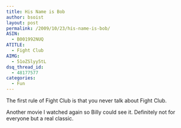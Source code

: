 ```yaml
---
title: His Name is Bob
author: bsoist
layout: post
permalink: /2009/10/23/his-name-is-bob/
ASIN:
  - B001992NUQ
ATITLE:
  - Fight Club
AIMG:
  - 51oZSlyy5tL
dsq_thread_id:
  - 48177577
categories:
  - Fun
---
```

The first rule of Fight Club is that you never talk about Fight Club.

Another movie I watched again so Billy could see it. Definitely not for everyone but a real classic.